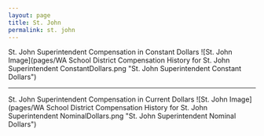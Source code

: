 ```yaml
---
layout: page
title: St. John
permalink: st. john
---
```



St. John Superintendent Compensation in Constant Dollars
![St. John Image](pages/WA School District Compensation History for St. John Superintendent ConstantDollars.png "St. John Superintendent Constant Dollars")
___

St. John Superintendent Compensation in Current Dollars
![St. John Image](pages/WA School District Compensation History for St. John Superintendent NominalDollars.png "St. John Superintendent Nominal Dollars")
